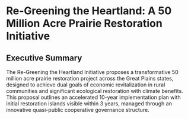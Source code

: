 # Re-Greening the Heartland: A 50 Million Acre Prairie Restoration Initiative

## Executive Summary

The Re-Greening the Heartland Initiative proposes a transformative 50 million acre prairie restoration project across the Great Plains states, designed to achieve dual goals of economic revitalization in rural communities and significant ecological restoration with climate benefits. This proposal outlines an accelerated 10-year implementation plan with initial restoration islands visible within 3 years, managed through an innovative quasi-public cooperative governance structure.
